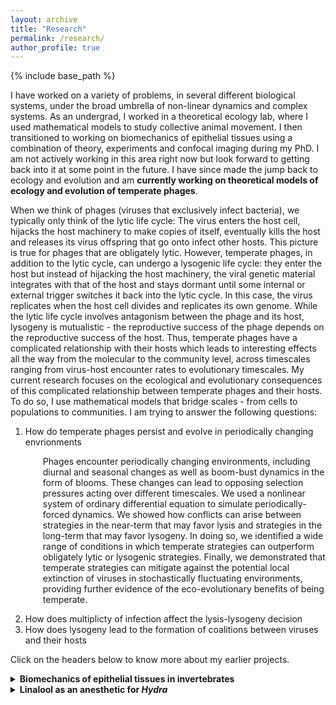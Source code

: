 ```yaml
---
layout: archive
title: "Research"
permalink: /research/
author_profile: true
---
```


{% include base_path %}
<!--- header: --->
<!--- overlay_image: galaxy2.jpg --->

I have worked on a variety of problems, in several different biological systems, under the broad umbrella of non-linear dynamics and complex systems. As an undergrad, I worked in a theoretical ecology lab, where I used mathematical models to study collective animal movement. I then transitioned to working on biomechanics of epithelial tissues using a combination of theory, experiments and confocal imaging during my PhD. I am not actively working in this area right now but look forward to getting back into it at some point in the future. I have since made the jump back to ecology and evolution and am <b>currently working on theoretical models of ecology and evolution of temperate phages</b>.

<p>When we think of phages (viruses that exclusively infect bacteria), we typically only think of the lytic life cycle: The virus enters the host cell, hijacks the host machinery to make copies of itself, eventually kills the host and releases its virus offspring that go onto infect other hosts. This picture is true for phages that are obligately lytic. However, temperate phages, in addition to the lytic cycle, can undergo a lysogenic life cycle: they enter the host but instead of hijacking the host machinery, the viral genetic material integrates with that of the host and stays dormant until some internal or external trigger switches it back into the lytic cycle. In this case, the virus replicates when the host cell divides and replicates its own genome. While the lytic life cycle involves antagonism between the phage and its host, lysogeny is mutualistic - the reproductive success of the phage depends on the reproductive success of the host. Thus, temperate phages have a complicated relationship with their hosts which leads to interesting effects all the way from the molecular to the community level, across timescales ranging from virus-host encounter rates to evolutionary timescales. My current research focuses on the ecological and evolutionary consequences of this complicated relationship between temperate phages and their hosts. To do so, I use mathematical models that bridge scales - from cells to populations to communities. I am trying to answer the following questions:</p>

<ol>
  <li>How do temperate phages persist and evolve in periodically changing envrionments</li>
  <p style="padding-left: 2em"> Phages encounter periodically changing environments, including diurnal and seasonal changes as well as boom-bust dynamics in the form of blooms. These changes can lead to opposing selection pressures acting over different timescales. We used a nonlinear system of ordinary differential equation to simulate periodically-forced dynamics. We showed how conflicts can arise between strategies in the near-term that may favor lysis and strategies in the long-term that may favor lysogeny. In doing so, we identified a wide range of conditions in which temperate strategies can outperform obligately lytic or lysogenic strategies. Finally, we demonstrated that temperate strategies can mitigate against the potential local extinction of viruses in stochastically fluctuating environments, providing further evidence of the eco-evolutionary benefits of being temperate. </p>
  
  <li>How does multiplicty of infection affect the lysis-lysogeny decision</li>
  <li>How does lysogeny lead to the formation of coalitions between viruses and their hosts</li>
  </ol>



<!--- <p>The lysis-lysogeny decision is made at the level of individual host cells. It has been shown that the number of phages infecting a cell and host size affect the probability of lysogen formation (Zhang et al. 2021). I am interested in how this cell-level decision is regulated and how it affects the population dynamics of the virus-host system.</p> <p>At the population level, lysogen abundance is affected by host and resource availability. In polar marine environments, for example, lysogen abundance varies seasonally with higher and lower abundance in winters (low resource availability) and summers (high resource availability) respectively (Brum et al. 2016). To examine the drivers of viral strategies, I use non-linear ordinary differential equations to model the eco-evolutionary dynamics of temperate phages in fluctuating environments with phages of high and low resource availability.</p>
<p>Induction of lysogens - the process of a lysogen switching back to the lytic cycle - has two consequences: Its bad for the individual lysogen since lysis involves the death of that particular lysogen but, its good for the lysogen population in general because the newly released phage particles can go onto infect new host cells creating new lysogens. So, induction is harmful at the individual level but beneficial at the population level. I am interested in how these conflicting effects at different scales impact community ecology.</p> --->

Click on the headers below to know more about my earlier projects.

<details>
  <summary><b> Biomechanics of epithelial tissues in invertebrates </b></summary>

  <p>Mechanical forces play a fundamental role in shaping biological structure and function. They set limits to length and timescales for biological processes. In turn, the dynamical response of biochemical signalling pathways and genetic circuits to these mechanical forces create feedback loops that lead to interesting non-linear effects on the stress-strain relationship of biological materials. During my PhD, I studied consequences of these complex feedback loops at the population, organismal and tissue levels over timescales ranging from months to hours to minutes using <i>Hydra</i> and planarians as my model systems. Overall, my research showed how non-linear effects produced by the interplay of bio-chemical signalling, shape changes and mechanical stresses lead to a range of complex patterns and behaviors in biological systems.</p>

<p style = "padding-left:1em">
  <details>
    <summary><b> Mechanics of self-bisection in planarians </b></summary>
    <a href="https://doi.org/10.1088/1478-3975/ac2f29 ">
    <figure>
      <div style="text-align: center;">
        <img src="../images/PlanarianFission.png" alt="Schematic of planarian fission across three different species" style="width:50%;">
        <figcaption>Figure: (a) Schematics and (b) brightfield images of the fission process in <i>Dugesia japonica</i> (J-planarian), <i>Girardia tigrina</i> (G-planarian) and <i>Schmidtea mediterranea</i> (S-planarian).</figcaption>
      </div>
    </figure>
    </a>
    Flatworms (planarians) reproduce asexually by ripping their body into two (or more) pieces along their length. The pieces then regenerate into fully grown adults. The survival of the offspring pieces has been shown to depend on their size. There are several interesting questions one can ask about this bisection process:
    
  <ol>
  <li>How do animals generate sufficient force to rip themselves apart?</li>
  <li>What decides when an individual should reproduces?</li>
  <li>What decides where along the body the animal should split?</li>
  <li>What sets how many pieces the animal should split into? </li>
  </ol>
    <p> We used live imaging to compare and contrast the kinematics of self bisection in three different planarian species. We showed how they used body shape changes and substrate adhesion to generate the stresses necessary to overcome the ultimate tensile strength of the tissue. We also showed how mechanical constraints affect resource allocation to the offspring produced by this self bisection process and develop predictive models to relate the number and size of the offspring to the size of the parent.
      <br>
      <a href="https://doi.org/10.1088/1478-3975/ac2f29 ">Full article here.</a>
    </p>
  </details>
  
  <details>
    <summary><b> Body axis formation in <i>Hydra</i></b></summary>
      <a href="https://www.sciencedirect.com/science/article/pii/S000634951930668X">
      <figure>
        <div style="text-align: center;">
            <video width="960" height="540" controls autoplay>
                <source src="../images/HydraRegeneration.mp4" type="video/mp4">
                Your browser does not support the video tag.
            </video>
            <figcaption>Video: Regenerating <i>Hydra</i> tissue sphere</figcaption>
        </div>
      </figure>
      </a>
    <i>Hydra</i> can regenerate from tissue spheres formed from tissue pieces excised from the body column of an adult and, from aggregates of cells. These tissue spheres undergo osmotically driven shape oscillations which are characterized by a sawtooth like timecourse of the radius of the sphere over time. Initially the tissue spheres expand isotropically, characterized by high amplitude long period oscillations. But, over time, the tissue sphere becomes more elliposidal and is characterized by low amplitude short period oscillations. This change in shape and oscillation pattern involves symmetry breaking - at some point, the tissue sphere breaks spherical symmetry and a head-tail axis emerges. This symmetry breaking arises from coupling between the Wnt signalling pathway and mechanical properties of the epithelial tissue for the formation of a chemical gradient that defines the head and tail, as well as the formation of an ellipsoidal body from the initially spherical tissue. We used gain-of-function and loss-of-function experiments to show how a transition in the period and amplitude of osmotically driven shape oscillations in regenerating tissue spheres is caused by the formation of an actively regulated mouth structure. This finding challenges the current understanding of the temporal markers of stages during regeneration in <i>Hydra</i> and necessitates a re-examination of the mechanisms driving axis formation in <i>Hydra</i>.
    <br>
    <a href="https://www.sciencedirect.com/science/article/pii/S000634951930668X">Full article here.</a>
  </details>

  <details>
    <summary><b>Mechanical control of mouth opening in <i>Hydra</i></b></summary>

     <a href="https://royalsocietypublishing.org/doi/abs/10.1098/rspb.2023.2123 ">
        <figure>
          <div style="text-align: center;">
              <video width="960" height="540" controls autoplay>
                  <source src="../images/HydraMouthOpening.mp4" type="video/mp4">
                  Your browser does not support the video tag.
              </video>
              <figcaption>Video: Chemically induced mouth opening in <i>Hydra</i></figcaption>
          </div>
        </figure>
       </a>
  
    <i>Hydra</i> lacks a permanent mouth: its head epithelium is sealed. Upon neuronal activation, a mouth opens at the apex of the head which can exceed the body column diameter in seconds, allowing Hydra to ingest prey larger than itself. While the kinematics of mouth opening are well characterized, the underlying mechanism is unknown. Using a combination of experiments and mathematical modelling, we showed that while the mouth opening is triggered by neuronal signals, nearest neighbor mechanical coupling of cells is sufficient to coordinate it. We also showed that the non-linear elasticity of epithelial tissue makes mouth opening wider and faster, contrary to what one might expect. Using the mouth opening process as a model, we showed that in the absence of long-range chemical or neuronal signals, short-range mechanical coupling is sufficient to produce long-range order in tissue deformations.
    <br>
    <a href="https://royalsocietypublishing.org/doi/abs/10.1098/rspb.2023.2123">Full article here.</a>
    
  </details>
  </p>
</details>

<details>
   <summary><b>Linalool as an anesthetic for <i>Hydra</i></b></summary>
  During the various <i>Hydra</i> related projects I worked on, we constantly came up against trying to immobilize the animals for 'surgeries' and for imaging without significantly affecting the long-term health of the animals. While various anesthetics had been used in <i>Hydra</i> studies in the past, they tended to be toxic over the course of a few hours or their long-term effects on animal health are unknown. We found that the monoterpenoid alcohol linalool is a useful anesthetic for <i>Hydra</i>. Linalool is easy to use, non-toxic, fast acting, and reversible. It has no detectable long-term effects on cell viability or cell proliferation. We demonstrated that the same animal could be immobilized in linalool multiple times at intervals of several hours for repeated imaging over 2–3 days. This uniquely allows for <i>in vivo</i> imaging of dynamic processes such as head regeneration. We directly compared linalool to currently used anesthetics and show its superior performance. Linalool can be a useful tool for tissue manipulation and imaging in <i>Hydra</i> research in both research and teaching contexts.
  <br>
<a href="https://dx.plos.org/10.1371/journal.pone.0224221 ">Full article here.</a>
</details>
   
